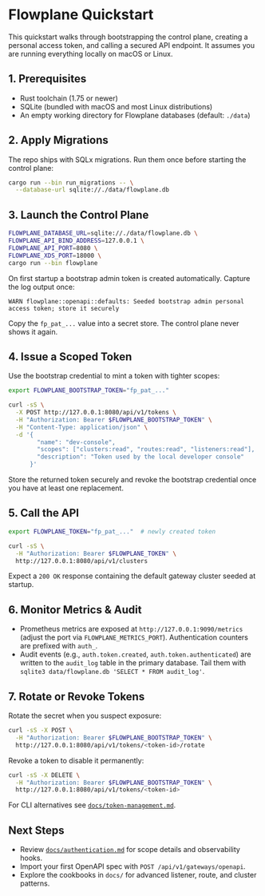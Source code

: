 # Flowplane Quickstart

This quickstart walks through bootstrapping the control plane, creating a personal access token, and
calling a secured API endpoint. It assumes you are running everything locally on macOS or Linux.

## 1. Prerequisites

- Rust toolchain (1.75 or newer)
- SQLite (bundled with macOS and most Linux distributions)
- An empty working directory for Flowplane databases (default: `./data`)

## 2. Apply Migrations

The repo ships with SQLx migrations. Run them once before starting the control plane:

```bash
cargo run --bin run_migrations -- \
  --database-url sqlite://./data/flowplane.db
```

## 3. Launch the Control Plane

```bash
FLOWPLANE_DATABASE_URL=sqlite://./data/flowplane.db \
FLOWPLANE_API_BIND_ADDRESS=127.0.0.1 \
FLOWPLANE_API_PORT=8080 \
FLOWPLANE_XDS_PORT=18000 \
cargo run --bin flowplane
```

On first startup a bootstrap admin token is created automatically. Capture the log output once:

```text
WARN flowplane::openapi::defaults: Seeded bootstrap admin personal access token; store it securely
```

Copy the `fp_pat_...` value into a secret store. The control plane never shows it again.

## 4. Issue a Scoped Token

Use the bootstrap credential to mint a token with tighter scopes:

```bash
export FLOWPLANE_BOOTSTRAP_TOKEN="fp_pat_..."

curl -sS \
  -X POST http://127.0.0.1:8080/api/v1/tokens \
  -H "Authorization: Bearer $FLOWPLANE_BOOTSTRAP_TOKEN" \
  -H "Content-Type: application/json" \
  -d '{
        "name": "dev-console",
        "scopes": ["clusters:read", "routes:read", "listeners:read"],
        "description": "Token used by the local developer console"
      }'
```

Store the returned token securely and revoke the bootstrap credential once you have at least one
replacement.

## 5. Call the API

```bash
export FLOWPLANE_TOKEN="fp_pat_..."  # newly created token

curl -sS \
  -H "Authorization: Bearer $FLOWPLANE_TOKEN" \
  http://127.0.0.1:8080/api/v1/clusters
```

Expect a `200 OK` response containing the default gateway cluster seeded at startup.

## 6. Monitor Metrics & Audit

- Prometheus metrics are exposed at `http://127.0.0.1:9090/metrics` (adjust the port via
  `FLOWPLANE_METRICS_PORT`). Authentication counters are prefixed with `auth_`.
- Audit events (e.g., `auth.token.created`, `auth.token.authenticated`) are written to the `audit_log`
  table in the primary database. Tail them with `sqlite3 data/flowplane.db 'SELECT * FROM audit_log'`.

## 7. Rotate or Revoke Tokens

Rotate the secret when you suspect exposure:

```bash
curl -sS -X POST \
  -H "Authorization: Bearer $FLOWPLANE_BOOTSTRAP_TOKEN" \
  http://127.0.0.1:8080/api/v1/tokens/<token-id>/rotate
```

Revoke a token to disable it permanently:

```bash
curl -sS -X DELETE \
  -H "Authorization: Bearer $FLOWPLANE_BOOTSTRAP_TOKEN" \
  http://127.0.0.1:8080/api/v1/tokens/<token-id>
```

For CLI alternatives see [`docs/token-management.md`](docs/token-management.md).

## Next Steps

- Review [`docs/authentication.md`](docs/authentication.md) for scope details and observability hooks.
- Import your first OpenAPI spec with `POST /api/v1/gateways/openapi`.
- Explore the cookbooks in `docs/` for advanced listener, route, and cluster patterns.

